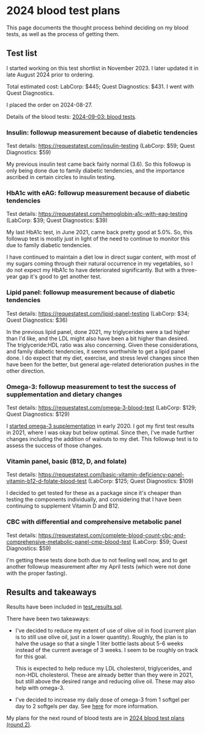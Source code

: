# 2024 blood test plans

This page documents the thought process behind deciding on my blood
tests, as well as the process of getting them.

## Test list

I started working on this test shortlist in November 2023. I later
updated it in late August 2024 prior to ordering.

Total estimated cost: LabCorp: $445; Quest Diagnostics: $431. I went
with Quest Diagnostics.

I placed the order on 2024-08-27.

Details of the blood tests: [2024-09-03: blood
tests](2024-09-03-blood-tests.md).

### Insulin: followup measurement because of diabetic tendencies

Test details: https://requestatest.com/insulin-testing (LabCorp: $59; Quest Diagnostics: $59)

My previous insulin test came back fairly normal (3.6). So this
followup is only being done due to family diabetic tendencies, and the
importance ascribed in certain circles to insulin testing.

### HbA1c with eAG: followup measurement because of diabetic tendencies

Test details: https://requestatest.com/hemoglobin-a1c-with-eag-testing (LabCorp: $39; Quest Diagnostics: $39)

My last HbA1c test, in June 2021, came back pretty good at 5.0%. So,
this followup test is mostly just in light of the need to continue to
monitor this due to family diabetic tendencies.

I have continued to maintain a diet low in direct sugar content, with
most of my sugars coming through their natural occurrence in my
vegetables, so I do not expect my HbA1c to have deteriorated
significantly. But with a three-year gap it's good to get another
test.

### Lipid panel: followup measurement because of diabetic tendencies

Test details: https://requestatest.com/lipid-panel-testing (LabCorp: $34; Quest Diagnostics: $36)

In the previous lipid panel, done 2021, my triglycerides were a tad
higher than I'd like, and the LDL might also have been a bit higher
than desired. The triglyceride:HDL ratio was also concerning. Given
these considerations, and family diabetic tendencies, it seems
worthwhile to get a lipid panel done. I do expect that my diet,
exercise, and stress level changes since then have been for the
better, but general age-related deterioration pushes in the other
direction.

### Omega-3: followup measurement to test the success of supplementation and dietary changes

Test details: https://requestatest.com/omega-3-blood-test (LabCorp: $129; Quest Diagnostics: $129)

I [started omega-3
supplementation](../2019/2019-12-30-decision-to-start-taking-omega-3-supplements.md)
in early 2020. I got my first test results in 2021, where I was okay
but below optimal. Since then, I've made further changes including the
addition of walnuts to my diet. This followup test is to assess the
success of those changes.

### Vitamin panel, basic (B12, D, and folate)

Test details: https://requestatest.com/basic-vitamin-deficiency-panel-vitamin-b12-d-folate-blood-test (LabCorp: $125; Quest Diagnostics: $109)

I decided to get tested for these as a package since it's cheaper than
testing the components individually, and considering that I have been
continuing to supplement Vitamin D and B12.

### CBC with differential and comprehensive metabolic panel

Test details: https://requestatest.com/complete-blood-count-cbc-and-comprehensive-metabolic-panel-cmp-blood-test (LabCorp: $59; Quest Diagnostics: $59)

I'm getting these tests done both due to not feeling well now, and to
get another followup measurement after my April tests (which were not
done with the proper fasting).

## Results and takeaways

Results have been included in [test_results.sql](../../sql/test_results.sql).

There have been two takeaways:

* I've decided to reduce my extent of use of olive oil in food
  (current plan is to still use olive oil, just in a lower
  quantity). Roughly, the plan is to halve the usage so that a single
  1 liter bottle lasts about 5-6 weeks instead of the current average
  of 3 weeks. I seem to be roughly on track for this goal.

  This is expected to help reduce my LDL cholesterol, triglycerides,
  and non-HDL cholesterol. These are already better than they were in
  2021, but still above the desired range and reducing olive
  oil. These may also help with omega-3.

* I've decided to increase my daily dose of omega-3 from 1 softgel per
  day to 2 softgels per day. See
  [here](2024-09-25-decision-to-increase-omega-3-supplement-daily-dose.md)
  for more information.

My plans for the next round of blood tests are in [2024 blood test
plans (round 2)](2024-blood-test-plans-round-2.md).
